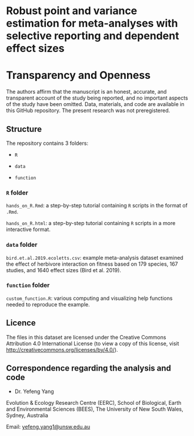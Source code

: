 # Robust point and variance estimation for meta-analyses with selective reporting and dependent effect sizes


# Transparency and Openness
The authors affirm that the manuscript is an honest, accurate, and transparent account of the study being reported, and no important aspects of the study have been omitted. Data, materials, and code are available in this GitHub repository. The present research was not preregistered.

## Structure

The repository contains 3 folders:

- `R`

- `data`

- `function`


### `R` folder

`hands_on_R.Rmd`: a step-by-step tutorial containing `R` scripts in the format of `.Rmd`.

`hands_on_R.html`: a step-by-step tutorial containing `R` scripts in a more interactive format.


  
### `data` folder

`bird.et.al.2019.ecoletts.csv`: example meta-analysis dataset examined the effect of herbivore interaction on fitness based on 179 species, 167 studies, and 1640 effect sizes (Bird et al. 2019).


### `function` folder


`custom_function.R`: various computing and visualizing help functions needed to reproduce the example.



## Licence

The files in this dataset are licensed under the Creative Commons Attribution 4.0 International License (to view a copy of this license, visit http://creativecommons.org/licenses/by/4.0/).


## Correspondence regarding the analysis and code

- Dr. Yefeng Yang

Evolution & Ecology Research Centre (EERC), 
School of Biological, Earth and Environmental Sciences (BEES), 
The University of New South Wales, Sydney, Australia

Email: yefeng.yang1@unsw.edu.au
